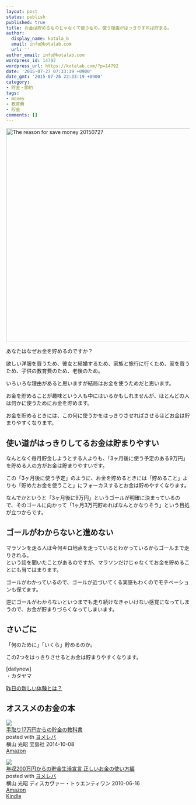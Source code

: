 ```yaml
---
layout: post
status: publish
published: true
title: お金は貯めるものじゃなくて使うもの。使う理由がはっきりすれば貯まる。
author:
  display_name: kotala_b
  email: info@kotalab.com
  url: ''
author_email: info@kotalab.com
wordpress_id: 14792
wordpress_url: https://kotalab.com/?p=14792
date: '2015-07-27 07:33:19 +0900'
date_gmt: '2015-07-26 22:33:19 +0900'
category:
- 貯金・節約
tags:
- money
- 教育費
- 貯金
comments: []
---
```

<p><img src="https://kotalab.com/wp-content/uploads/2015/07/the-reason-for-save-money_20150727.jpg" alt="The reason for save money 20150727" width="780" height ="585" class="aligncenter size-large" /></p>
<p>あなたはなぜお金を貯めるのですか？</p>
<p>欲しい洋服を買うため、彼女と結婚するため、家族と旅行に行くため、家を買うため、子供の教育費のため、老後のため。</p>
<p>いろいろな理由があると思いますが結局はお金を使うためだと思います。</p>
<p>お金を貯めることが趣味という人も中にはいるかもしれませんが、ほとんどの人は何かに使うためにお金を貯めます。</p>
<p>お金を貯めるときには、この何に使うかをはっきりさせればさせるほどお金は貯まりやすくなります。</p>
<!--more-->
<h2>使い道がはっきりしてるお金は貯まりやすい</h2>
<p>なんとなく毎月貯金しようとする人よりも、「3ヶ月後に使う予定のある9万円」を貯める人の方がお金は貯まりやすいです。</p>
<p>この「3ヶ月後に使う予定」のように、お金を貯めるときには「貯めること」よりも「貯めたお金を使うこと」にフォーカスするとお金は貯めやすくなります。</p>
<p>なんでかというと「3ヶ月後に9万円」というゴールが明確に決まっているので、そのゴールに向かって「1ヶ月3万円貯めればなんとかなりそう」という目処が立つからです。</p>
<h2>ゴールがわからないと進めない</h2>
<p>マラソンを走る人は今何キロ地点を走っているとわかっているからゴールまで走りきれる。<br />
という話を聞いたことがあるのですが、マラソンだけじゃなくてお金を貯めることにも当てはまります。</p>
<p>ゴールがわかっているので、ゴールが近づいてくる実感もわくのでモチベーションも保てます。</p>
<p>逆にゴールがわからないといつまでも走り続けなきゃいけない感覚になってしまうので、お金が貯まりづらくなってしまいます。</p>
<h2>さいごに</h2>
<p>「何のために」「いくら」貯めるのか。</p>
<p>この2つをはっきりさせるとお金は貯まりやすくなります。</p>
<p>[dailynew]<br />
・カタヤマ</p>
<p><a href="https://kotalab.com/lets-start-1day1new" title="昨日の新しい体験とは？">昨日の新しい体験とは？</a></p>
<div class="clear"></div>
<h2 class="ama">オススメのお金の本</h2>
<div class="booklink-box">
<div class="booklink-image"><a href="https://www.amazon.co.jp/exec/obidos/asin/4800232457/same-22/" target="_blank" ><img src="https://images-fe.ssl-images-amazon.com/images/I/41bcrFyJt7L._SL160_.jpg" style="border: none;" /></a></div>
<div class="booklink-info">
<div class="booklink-name"><a href="https://www.amazon.co.jp/exec/obidos/asin/4800232457/same-22/" target="_blank" >手取り17万円からの貯金の教科書</a>
<div class="booklink-powered-date">posted with <a href="https://yomereba.com" rel="nofollow" target="_blank">ヨメレバ</a></div>
</div>
<div class="booklink-detail">横山 光昭 宝島社 2014-10-08    </div>
<div class="booklink-link2">
<div class="shoplinkamazon"><a href="https://www.amazon.co.jp/exec/obidos/asin/4800232457/same-22/" target="_blank" >Amazon</a></div>
</p></div>
</div>
<div class="booklink-footer"></div>
</div>
<div class="booklink-box">
<div class="booklink-image"><a href="https://www.amazon.co.jp/exec/obidos/asin/4887598149/same-22/" target="_blank" ><img src="https://images-fe.ssl-images-amazon.com/images/I/41tqrZvWC-L._SL160_.jpg" style="border: none;" /></a></div>
<div class="booklink-info">
<div class="booklink-name"><a href="https://www.amazon.co.jp/exec/obidos/asin/4887598149/same-22/" target="_blank" >年収200万円からの貯金生活宣言 正しいお金の使い方編</a>
<div class="booklink-powered-date">posted with <a href="https://yomereba.com" rel="nofollow" target="_blank">ヨメレバ</a></div>
</div>
<div class="booklink-detail">横山 光昭 ディスカヴァー・トゥエンティワン 2010-06-16    </div>
<div class="booklink-link2">
<div class="shoplinkamazon"><a href="https://www.amazon.co.jp/exec/obidos/asin/4887598149/same-22/" target="_blank" >Amazon</a></div>
<div class="shoplinkkindle"><a href="https://www.amazon.co.jp/exec/obidos/ASIN/B00AZWTFFO/same-22/" target="_blank" >Kindle</a></div>
</p></div>
</div>
<div class="booklink-footer"></div>
</div>
